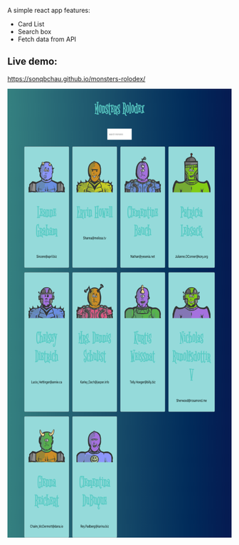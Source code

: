 

A simple react app features:

* Card List
* Search box
* Fetch data from API


## Live demo:

https://sonqbchau.github.io/monsters-rolodex/


<img src="https://github.com/SonQBChau/monsters-rolodex/blob/master/ss.png" width="688" height="1008">
